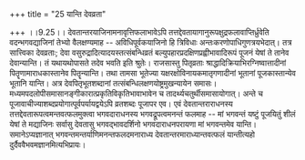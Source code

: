 +++
title = "25 यान्ति देवव्रता"

+++
।।9.25।। देवतान्तरयाजिनामनावृत्तिफलाभावेऽपि
तत्तद्देवतायागानुरूपक्षुद्रफलावाप्तिर्ध्रुवेति वदन्भगवद्याजिनां तेभ्यो
वैलक्षण्यमाह -- अविधिपूर्वकयाजिनो हि त्रिविधाः
अन्तःकरणोपाधिगुणत्रयभेदात्। तत्र सात्त्विका देवव्रताः; देवा
वसुरुद्रादित्यादयस्तत्संबन्धिव्रतं बल्युपहारप्रदक्षिणप्रह्वीभावादिरूपं
पूजनं येषां ते तानेव देवान्यान्ति। तं यथायथोपासते तदेव भवति इति श्रुतेः।
राजसास्तु पितृव्रताः श्राद्धादिक्रियाभिरग्निष्वात्तादीनां
पितॄणामाराधकास्तानेव पितॄन्यान्ति। तथा तामसा भूतेज्या
यक्षरक्षोविनायकमातृगणादीनां भूतानां पूजकास्तान्येव भूतानि यान्ति। अत्र
देवपितृभूतशब्दानां तत्संबन्धिलक्षणयोष्ट्रमुखन्यायेन समासः।
मध्यमपदलोपीसमासानङ्गीकारात्प्रकृतिविकृतिभावाभावेन च
तादर्थ्यचतुर्थीसमासायोगात्। अन्ते च
पूजावाचीज्याशब्दप्रयोगात्पूर्वपर्यायद्वयेऽपि व्रतशब्दः पूजापर एव। एवं
देवतान्तराराधनस्य तत्तद्देवतारूपत्वमन्तवत्फलमुक्त्वा भगवदाराधनस्य
भगवद्रूपत्वमनन्तं फलमाह -- मां भगवन्तं यष्टुं पूजयितुं शीलं येषां ते
मद्याजिनः सर्वासु देवतासु भगवद्भावदर्शिनो भगवदाराधनपरायणा मां भगवन्तमेव
यान्ति। समानेऽप्यज्ञानात् भगवन्तमन्तर्याणिमनन्तफलदमनाराध्य
देवतान्तरमाराध्यान्तवत्फलं यान्तीत्यहो दुर्दैववैभवमज्ञानमित्यभिप्रायः।
